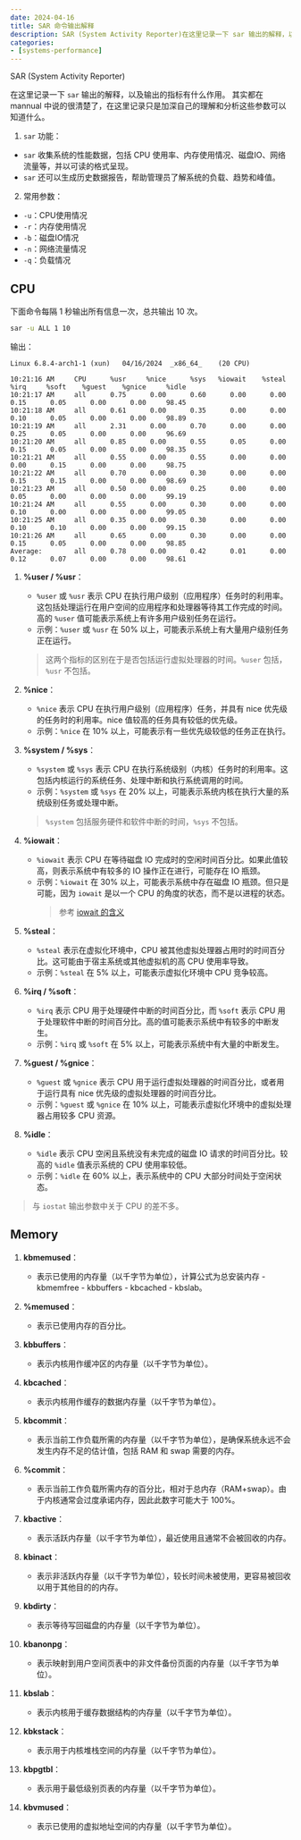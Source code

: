 ```yaml
---
date: 2024-04-16
title: SAR 命令输出解释
description: SAR (System Activity Reporter)在这里记录一下 sar 输出的解释，以及输出的指标有什么作用。其实都在 mannual 中说的很清楚了，在这里记录只是加深自己的理解和分析这些参数可以知道什么。1. sar 功能：- sar 收集系统的性能数据，包括 CPU 使用率、内存使用情况、磁盘IO、网络流量等，并以可读的格式呈现。- sar 还可以生成历史数据报告，帮助管理员了解系统的负载、趋势和峰值。2. 常用参数：- -u：CPU使用情况- -r：内存使用情况- -b：磁盘IO情况- -n：网络流量情况- -q：负载情况
categories:
- [systems-performance]
---
```


SAR (System Activity Reporter)

在这里记录一下 `sar` 输出的解释，以及输出的指标有什么作用。
其实都在 mannual 中说的很清楚了，在这里记录只是加深自己的理解和分析这些参数可以知道什么。

1. `sar` 功能：

- `sar` 收集系统的性能数据，包括 CPU 使用率、内存使用情况、磁盘IO、网络流量等，并以可读的格式呈现。
- `sar` 还可以生成历史数据报告，帮助管理员了解系统的负载、趋势和峰值。

2. 常用参数：

- `-u`：CPU使用情况
- `-r`：内存使用情况
- `-b`：磁盘IO情况
- `-n`：网络流量情况
- `-q`：负载情况

## CPU

下面命令每隔 1 秒输出所有信息一次，总共输出 10 次。

```bash
sar -u ALL 1 10
```

输出：

```
Linux 6.8.4-arch1-1 (xun) 	04/16/2024 	_x86_64_	(20 CPU)

10:21:16 AM     CPU      %usr     %nice      %sys   %iowait    %steal      %irq     %soft    %guest    %gnice     %idle
10:21:17 AM     all      0.75      0.00      0.60      0.00      0.00      0.15      0.05      0.00      0.00     98.45
10:21:18 AM     all      0.61      0.00      0.35      0.00      0.00      0.10      0.05      0.00      0.00     98.89
10:21:19 AM     all      2.31      0.00      0.70      0.00      0.00      0.25      0.05      0.00      0.00     96.69
10:21:20 AM     all      0.85      0.00      0.55      0.05      0.00      0.15      0.05      0.00      0.00     98.35
10:21:21 AM     all      0.55      0.00      0.55      0.00      0.00      0.00      0.15      0.00      0.00     98.75
10:21:22 AM     all      0.70      0.00      0.30      0.00      0.00      0.15      0.15      0.00      0.00     98.69
10:21:23 AM     all      0.50      0.00      0.25      0.00      0.00      0.05      0.00      0.00      0.00     99.19
10:21:24 AM     all      0.55      0.00      0.30      0.00      0.00      0.10      0.00      0.00      0.00     99.05
10:21:25 AM     all      0.35      0.00      0.30      0.00      0.00      0.10      0.10      0.00      0.00     99.15
10:21:26 AM     all      0.65      0.00      0.30      0.00      0.00      0.15      0.05      0.00      0.00     98.85
Average:        all      0.78      0.00      0.42      0.01      0.00      0.12      0.07      0.00      0.00     98.61
```

1. **%user / %usr**：

   - `%user` 或 `%usr` 表示 CPU 在执行用户级别（应用程序）任务时的利用率。这包括处理运行在用户空间的应用程序和处理器等待其工作完成的时间。高的 `%user` 值可能表示系统上有许多用户级别任务在运行。
   - 示例：`%user` 或 `%usr` 在 50% 以上，可能表示系统上有大量用户级别任务正在运行。

   > 这两个指标的区别在于是否包括运行虚拟处理器的时间。`%user` 包括，`%usr` 不包括。

2. **%nice**：

   - `%nice` 表示 CPU 在执行用户级别（应用程序）任务，并具有 nice 优先级的任务时的利用率。nice 值较高的任务具有较低的优先级。
   - 示例：`%nice` 在 10% 以上，可能表示有一些优先级较低的任务正在执行。

3. **%system / %sys**：

   - `%system` 或 `%sys` 表示 CPU 在执行系统级别（内核）任务时的利用率。这包括内核运行的系统任务、处理中断和执行系统调用的时间。
   - 示例：`%system` 或 `%sys` 在 20% 以上，可能表示系统内核在执行大量的系统级别任务或处理中断。

   > `%system` 包括服务硬件和软件中断的时间，`%sys` 不包括。

4. **%iowait**：

   - `%iowait` 表示 CPU 在等待磁盘 IO 完成时的空闲时间百分比。如果此值较高，则表示系统中有较多的 IO 操作正在进行，可能存在 IO 瓶颈。
   - 示例：`%iowait` 在 30% 以上，可能表示系统中存在磁盘 IO 瓶颈。但只是可能，因为 `iowait` 是以一个 CPU 的角度的状态，而不是以进程的状态。
     > 参考 [iowait 的含义](https://www.kawabangga.com/posts/5903)

5. **%steal**：

   - `%steal` 表示在虚拟化环境中，CPU 被其他虚拟处理器占用时的时间百分比。这可能由于宿主系统或其他虚拟机的高 CPU 使用率导致。
   - 示例：`%steal` 在 5% 以上，可能表示虚拟化环境中 CPU 竞争较高。

6. **%irq / %soft**：

   - `%irq` 表示 CPU 用于处理硬件中断的时间百分比，而 `%soft` 表示 CPU 用于处理软件中断的时间百分比。高的值可能表示系统中有较多的中断发生。
   - 示例：`%irq` 或 `%soft` 在 5% 以上，可能表示系统中有大量的中断发生。

7. **%guest / %gnice**：

   - `%guest` 或 `%gnice` 表示 CPU 用于运行虚拟处理器的时间百分比，或者用于运行具有 nice 优先级的虚拟处理器的时间百分比。
   - 示例：`%guest` 或 `%gnice` 在 10% 以上，可能表示虚拟化环境中的虚拟处理器占用较多 CPU 资源。

8. **%idle**：
   - `%idle` 表示 CPU 空闲且系统没有未完成的磁盘 IO 请求的时间百分比。较高的 `%idle` 值表示系统的 CPU 使用率较低。
   - 示例：`%idle` 在 60% 以上，表示系统中的 CPU 大部分时间处于空闲状态。

> 与 `iostat` 输出参数中关于 CPU 的差不多。

## Memory

1. **kbmemused**：

   - 表示已使用的内存量（以千字节为单位），计算公式为总安装内存 - kbmemfree - kbbuffers - kbcached - kbslab。

2. **%memused**：

   - 表示已使用内存的百分比。

3. **kbbuffers**：

   - 表示内核用作缓冲区的内存量（以千字节为单位）。

4. **kbcached**：

   - 表示内核用作缓存的数据内存量（以千字节为单位）。

5. **kbcommit**：

   - 表示当前工作负载所需的内存量（以千字节为单位），是确保系统永远不会发生内存不足的估计值，包括 RAM 和 swap 需要的内存。

6. **%commit**：

   - 表示当前工作负载所需内存的百分比，相对于总内存（RAM+swap）。由于内核通常会过度承诺内存，因此此数字可能大于 100%。

7. **kbactive**：

   - 表示活跃内存量（以千字节为单位），最近使用且通常不会被回收的内存。

8. **kbinact**：

   - 表示非活跃内存量（以千字节为单位），较长时间未被使用，更容易被回收以用于其他目的的内存。

9. **kbdirty**：

   - 表示等待写回磁盘的内存量（以千字节为单位）。

10. **kbanonpg**：

    - 表示映射到用户空间页表中的非文件备份页面的内存量（以千字节为单位）。

11. **kbslab**：

    - 表示内核用于缓存数据结构的内存量（以千字节为单位）。

12. **kbkstack**：

    - 表示用于内核堆栈空间的内存量（以千字节为单位）。

13. **kbpgtbl**：

    - 表示用于最低级别页表的内存量（以千字节为单位）。

14. **kbvmused**：
    - 表示已使用的虚拟地址空间的内存量（以千字节为单位）。
